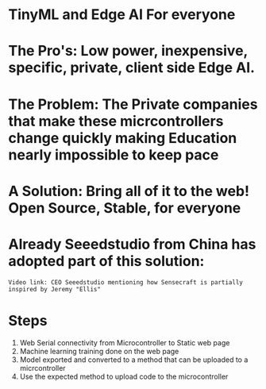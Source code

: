 
# TinyML and Edge AI For everyone

# The Pro's: Low power, inexpensive, specific, private, client side Edge AI. 

# The Problem: The Private companies that make these micrcontrollers change quickly making Education nearly impossible to keep pace

# A Solution: Bring all of it to the web! Open Source, Stable, for everyone

# Already Seeedstudio from China has adopted part of this solution:
    Video link: CEO Seeedstudio mentioning how Sensecraft is partially inspired by Jeremy "Ellis"

# Steps

1. Web Serial connectivity from Microcontroller to Static web page
2. Machine learning training done on the web page
3. Model exported and converted to a method that can be uploaded to a micrcontroller
4. Use the expected method to upload code to the microcontroller


